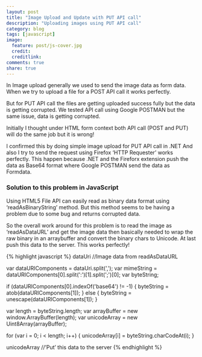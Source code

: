 ```yaml
---
layout: post
title: "Image Upload and Update with PUT API call"
description: "Uploading images using PUT API call"
category: blog
tags: [javascript]
image:
  feature: post/js-cover.jpg
  credit:
  creditlink:
comments: true
share: true
---
```


In Image upload generally we used to send the image data as form data. When we try to upload a file for a POST API call it works perfectly.

But for PUT API call the files are getting uploaded success fully but the data is getting corrupted. We tested API call using Google POSTMAN but the same issue, data is getting corrupted.

Initially I thought under HTML form context both API call (POST and PUT) will do the same job but it is wrong!

I confirmed this by doing simple image upload for PUT API call in .NET And also I try to send the request using Firefox ‘HTTP Requester’ works perfectly.
This happen because .NET and the Fireforx extension push the data as Base64 format where Google POSTMAN send the data as Formdata.

### Solution to this problem in JavaScript

Using HTML5 File API can easily read as binary data format using ‘readAsBinaryString’ method. But this method seems to be having a problem due to some bug and returns corrupted data.

So the overall work around for this problem is to read the image as ‘readAsDataURL’ and get the image data then basically needed to wrap the raw binary in an arraybuffer and convert the binary chars to Unicode. At last push this data to the server. This works perfectly!

{% highlight javascript %}
dataUri //Image data from readAsDataURL

var dataURIComponents = dataUri.split(',');
var mimeString = dataURIComponents[0].split(':')[1].split(';')[0];
var byteString;

if (dataURIComponents[0].indexOf('base64') != -1) {
byteString = atob(dataURIComponents[1]);
}
else {
byteString = unescape(dataURIComponents[1]);
}

var length = byteString.length;
var arrayBuffer = new window.ArrayBuffer(length);
var unicodeArray = new Uint8Array(arrayBuffer);

for (var i = 0; i < length; i++) {
unicodeArray[i] = byteString.charCodeAt(i);
}

unicodeArray //’Put’ this data to the server
{% endhighlight %}

